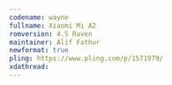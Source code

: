```yaml
---
codename: wayne
fullname: Xiaomi Mi A2
romversion: 4.5 Raven
maintainer: Alif Fathur
newformat: true
pling: https://www.pling.com/p/1571979/
xdathread:
---
```

